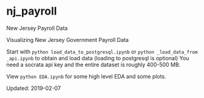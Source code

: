 # nj_payroll
New Jersey Payroll Data

Visualizing New Jersey Government Payroll Data

Start with ```python load_data_to_postgresql.ipynb``` or ```python _load_data_from _api.ipynb``` to obtain and load data (loading to postgresql is optional)
You need a socrata api key and the entire dataset is roughly 400-500 MB.

View ```python EDA.ipynb``` for some high level EDA and some plots.

Updated: 2019-02-07

